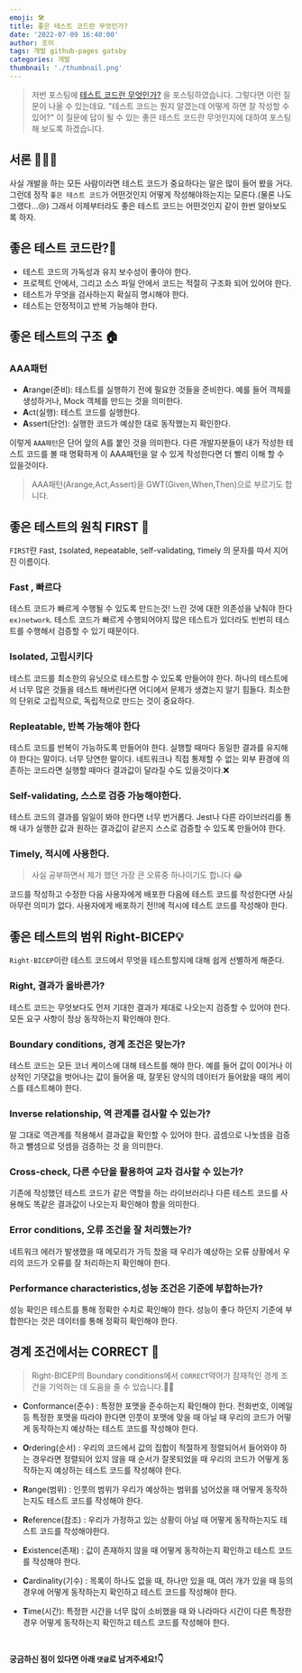 ```yaml
---
emoji: 🛠
title: 좋은 테스트 코드란 무엇인가?
date: '2022-07-09 16:40:00'
author: 조이
tags: 개발 github-pages gatsby
categories: 개발
thumbnail: './thumbnail.png'
---
```


> 저번 포스팅에 [테스트 코드란 무엇인가?](https://s-jooyoung.github.io/what-testCode-study/) 을 포스팅하였습니다. 그렇다면 이런 질문이 나올 수 있는데요. "테스트 코드는 뭔지 알겠는데 어떻게 하면 잘 작성할 수 있어?" 이 질문에 답이 될 수 있는 좋은 테스트 코드란 무엇인지에 대하여 포스팅해 보도록 하겠습니다.

## 서론 🕵🏻‍♂️

사실 개발을 하는 모든 사람이라면 테스트 코드가 중요하다는 말은 많이 들어 봤을 거다. 그런데 정작 `좋은 테스트 코드`가 어떤것인지 어떻게 작성해야하는지는 모른다.(물론 나도 그랬다...😢) 그래서 이제부터라도 좋은 테스트 코드는 어떤것인지 같이 한번 알아보도록 하자.

## 좋은 테스트 코드란?🧐

- 테스트 코드의 가독성과 유지 보수성이 좋아야 한다.
- 프로젝트 안에서, 그리고 소스 파일 안에서 코드는 적절히 구조화 되어 있어야 한다.
- 테스트가 무엇을 검사하는지 확실히 명시해야 한다.
- 테스트는 안정적이고 반복 가능해야 한다.

## 좋은 테스트의 구조 🏠

### AAA패턴

- **A**range(준비): 테스트를 실행하기 전에 필요한 것들을 준비한다. 예를 들어 객체를 생성하거나, Mock 객체를 만드는 것을 의미한다.
- **A**ct(실행): 테스트 코드를 실행한다.
- **A**ssert(단언): 실행한 코드가 예상한 대로 동작했는지 확인한다.

이렇게 `AAA패턴`은 단어 앞의 A를 붙인 것을 의미한다. 다른 개발자분들이 내가 작성한 테스트 코드를 볼 때 명확하게 이 AAA패턴을 알 수 있게 작성한다면 더 빨리 이해 할 수 있을것이다.

> AAA패턴(Arange,Act,Assert)을 GWT(Given,When,Then)으로 부르기도 합니다.

## 좋은 테스트의 원칙 FIRST 🥇

`FIRST`란 `F`ast, `I`solated, `R`epeatable, `S`elf-validating, `T`imely 의 문자를 따서 지어진 이름이다.

### Fast , 빠르다

테스트 코드가 빠르게 수행될 수 있도록 만드는것! 느린 것에 대한 의존성을 낮춰야 한다`ex)network`. 테스트 코드가 빠르게 수행되어야지 많은 테스트가 있더라도 빈번히 테스트를 수행해서 검증할 수 있기 때문이다.

### Isolated, 고립시키다

테스트 코드를 최소한의 유닛으로 테스트할 수 있도록 만들어야 한다. 하나의 테스트에서 너무 많은 것들을 테스트 해버린다면 어디에서 문제가 생겼는지 알기 힘들다. 최소한의 단위로 고립적으로, 독립적으로 만드는 것이 중요하다.

### Repleatable, 반복 가능해야 한다

테스트 코드를 반복이 가능하도록 만들어야 한다. 실행할 때마다 동일한 결과를 유지해야 한다는 말이다. 너무 당연한 말이다. 네트워크나 직접 통제할 수 없는 외부 환경에 의존하는 코드라면 실행할 때마다 결과값이 달라질 수도 있을것이다.❌

### Self-validating, 스스로 검증 가능해야한다.

테스트 코드의 결과를 일일이 봐야 한다면 너무 번거롭다. Jest나 다른 라이브러리를 통해 내가 실행한 값과 원하는 결과값이 같은지 스스로 검증할 수 있도록 만들어야 한다.

### Timely, 적시에 사용한다.

> 사실 공부하면서 제가 했던 가장 큰 오류중 하나이기도 합니다 😂

코드를 작성하고 수정한 다음 사용자에게 배포한 다음에 테스트 코드를 작성한다면 사실 아무런 의미가 없다. 사용자에게 배포하기 전!!에 적시에 테스트 코드를 작성해야 한다.

## 좋은 테스트의 범위 Right-BICEP💡

`Right-BICEP`이란 테스트 코드에서 무엇을 테스트할지에 대해 쉽게 선별하게 해준다.

### Right, 결과가 올바른가?

테스트 코드는 무엇보다도 먼저 기대한 결과가 제대로 나오는지 검증할 수 있어야 한다. 모든 요구 사항이 정상 동작하는지 확인해야 한다.

### Boundary conditions, 경계 조건은 맞는가?

테스트 코드는 모든 코너 케이스에 대해 테스트를 해야 한다. 예를 들어 값이 0이거나 이상적인 기댓값을 벗어나는 값이 들어올 때, 잘못된 양식의 데이터가 들어왔을 때의 케이스를 테스트해야 한다.

### Inverse relationship, 역 관계를 검사할 수 있는가?

말 그대로 역관계를 적용해서 결과값을 확인할 수 있어야 한다. 곱셈으로 나눗셈을 검증하고 뺄셈으로 덧셈을 검증하는 것 을 의미한다.

### Cross-check, 다른 수단을 활용하여 교차 검사할 수 있는가?

기존에 작성했던 테스트 코드가 같은 역할을 하는 라이브러리나 다른 테스트 코드를 사용해도 똑같은 결과값이 나오는지 확인해야 함을 의미한다.

### Error conditions, 오류 조건을 잘 처리했는가?

네트워크 에러가 발생했을 때 메모리가 가득 찼을 때 우리가 예상하는 오류 상황에서 우리의 코드가 오류를 잘 처리하는지 확인해야 한다.

### Performance characteristics,성능 조건은 기준에 부합하는가?

성능 확인은 테스트를 통해 정확한 수치로 확인해야 한다. 성능이 좋다 하던지 기준에 부합한다는 것은 데이터를 통해 정확히 확인해야 한다.

## 경계 조건에서는 CORRECT 🧭

> Right-BICEP의 Boundary conditions에서 `CORRECT`약어가 잠재적인 경계 조건을 기억하는 데 도움을 줄 수 있습니다.👍🏻

- **C**onformance(준수) : 특정한 포맷을 준수하는지 확인해야 한다. 전화번호, 이메일 등 특정한 포맷을 따라야 한다면 인풋이 포맷에 맞을 때 아닐 때 우리의 코드가 어떻게 동작하는지 예상하는 테스트 코드를 작성해야 한다.

- **O**rdering(순서) : 우리의 코드에서 값의 집합이 적절하게 정렬되어서 들어와야 하는 경우라면 정렬되어 있지 않을 때 순서가 잘못되었을 때 우리의 코드가 어떻게 동작하는지 예상하는 테스트 코드를 작성해야 한다.

- **R**ange(범위) : 인풋의 범위가 우리가 예상하는 범위를 넘어섰을 때 어떻게 동작하는지도 테스트 코드를 작성해야 한다.

- **R**eference(참조) : 우리가 가정하고 있는 상황이 아닐 때 어떻게 동작하는지도 테스트 코드를 작성해야한다.

- **E**xistence(존재) : 값이 존재하지 않을 때 어떻게 동작하는지 확인하고 테스트 코드를 작성해야 한다.

- **C**ardinality(기수) : 목록이 하나도 없을 때, 하나만 있을 때, 여러 개가 있을 때 등의 경우에 어떻게 동작하는지 확인하고 테스트 코드를 작성해야 한다.

- **T**ime(시간): 특정한 시간을 너무 많이 소비했을 때 와 나라마다 시간이 다른 특정한 경우 어떻게 동작하는지 확인하고 테스트 코드를 작성해야 한다.

<br/>

**궁금하신 점이 있다면 아래 `댓글`로 남겨주세요!👇**
